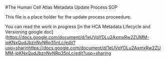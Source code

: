 #The Human Cell Atlas Metadata Update Process SOP

This file is a place holder for the update process proceedure.

You can read the work in progress [in the HCA Metadata Lifecycle and Versioning google doc](https://docs.google.com/document/d/1eUVpYDLu2AxmxRw2ZUMM-jpKNxQudJbznNyNRp35nLc/edit?usp=sharinhttps://docs.google.com/document/d/1eUVpYDLu2AxmxRw2ZUMM-jpKNxQudJbznNyNRp35nLc/edit?usp=sharing
